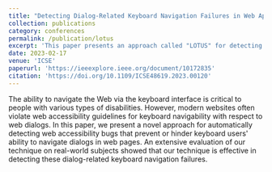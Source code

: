 ```yaml
---
title: "Detecting Dialog-Related Keyboard Navigation Failures in Web Applications"
collection: publications
category: conferences
permalink: /publication/lotus
excerpt: 'This paper presents an approach called "LOTUS" for detecting keyboard navigation failures, which can hinder keyboard users when web dialogs are introduced or removed in the web UI.'
date: 2023-02-17
venue: 'ICSE'
paperurl: 'https://ieeexplore.ieee.org/document/10172835'
citation: 'https://doi.org/10.1109/ICSE48619.2023.00120'
---
```


The ability to navigate the Web via the keyboard interface is critical to people with various types of disabilities. However, modern websites often violate web accessibility guidelines for keyboard navigability with respect to web dialogs. In this paper, we present a novel approach for automatically detecting web accessibility bugs that prevent or hinder keyboard users' ability to navigate dialogs in web pages. An extensive evaluation of our technique on real-world subjects showed that our technique is effective in detecting these dialog-related keyboard navigation failures.